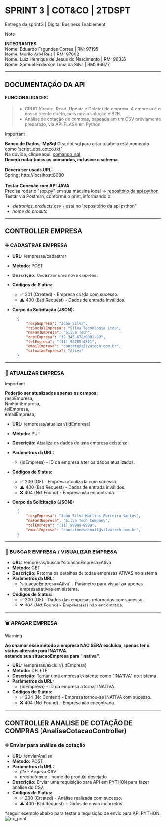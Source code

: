 # SPRINT 3 | COT&CO | 2TDSPT
Entrega da sprint 3 | Digital Business Enablement
> [!NOTE]
>**INTEGRANTES** <BR>
> Nome: Eduardo Fagundes Correa | RM: 97195 <BR>
> Nome: Murilo Ariel Reis | RM: 97002 <BR>
> Nome: Luiz Henrique de Jesus do Nascimento | RM: 96335 <BR>
> Nome: Samuel Enderson Lima da Silva | RM: 96677 <BR>

---
## DOCUMENTAÇÃO DA API
#### FUNCIONALIDADES:
> - CRUD (Create, Read, Update e Delete) de empresa. A empresa é o nosso cliente direto, pois nossa solução é B2B.
> - Análise de cotação de compras, baseada em um CSV préviamente preparado, via API FLASK em Python.<BR>

> [!IMPORTANT]
> **Banco de Dados : MySql**
> O script sql para criar a tabela está nomeado como 'script_dba_cotco.txt" <BR>
> Na dúvida, clique aqui: [comando_sql](https://github.com/luiznsc/cotco_webapi/blob/main/script_dba_cotco.txt) <BR>
> **Deverá rodar todos os comandos, inclusive o schema.** <br>
> <BR>
> **Deverá ser usado URL:** <BR>
> Spring: http://localhost:8080 <BR>
> <BR>
> **Testar Conexão com API JAVA**<BR>
> Precisa rodar o "app.py" em sua máquina local -> [repositório da api python](https://github.com/luiznsc/cotco_ai_api)<BR>
>Testar via Postman, conforme o print, informando o:<br>
>- *eletronics_products.csv* - está no "repositório da api python"<br>
>- *nome do produto*
  ---

## CONTROLLER EMPRESA
### :heavy_plus_sign: CADASTRAR EMPRESA
- **URL:** /empresas/cadastrar
- **Método:** POST
- **Descrição:** Cadastrar uma nova empresa.
- **Códigos de Status:**
  - :white_check_mark: 201 (Created) - Empresa criada com sucesso.
  -  :warning: 400 (Bad Request) - Dados de entrada inválidos.
- **Corpo da Solicitação (JSON):**

  ```json
    {
        "respEmpresa": "João Silva",
        "rzSocialEmpresa": "Silva Tecnologia Ltda",
        "nmFantEmpresa": "Silva Tech",
        "cnpjEmpresa": "12.345.678/0001-99",
        "telEmpresa": "(11) 98765-4321",
        "emailEmpresa": "contato@silvatech.com.br",
        "situacaoEmpresa": "Ativa"
    }

---

### :repeat: ATUALIZAR EMPRESA
> [!IMPORTANT]
> **Poderão ser atualizados apenas os campos:** <BR/>
> respEmpresa, <BR/>
> NmFantEmpresa, <BR/>
> telEmpresa,<BR/>
> emailEmpresa, <BR/>

- **URL:** /empresas/atualizar/{idEmpresa}
- **Método:** PUT
- **Descrição:** Atualiza os dados de uma empresa existente.
- **Parâmetros da URL:**
  - {idEmpresa} - ID da empresa a ter os dados atualizados.
- **Códigos de Status:**
  - :white_check_mark: 200 (OK) - Empresa atualizada com sucesso.
  - :warning: 400 (Bad Request) - Dados de entrada inválidos.
  - :x: 404 (Not Found) - Empresa não encontrada.
- **Corpo da Solicitação (JSON):**

  ```json
    {
        "respEmpresa": "João Silva Martins Ferreira Santos",
        "nmFantEmpresa": "Silva Tech Company",
        "telEmpresa": "(11) 99999-9999",
        "emailEmpresa": "contatonovoemail@silvatech.com.br",
    }

---

### :page_with_curl: BUSCAR EMPRESA / VISUALIZAR EMPRESA

- **URL:** /empresas/buscar?situacaoEmpresa=Ativa
- **Método:** GET
- **Descrição:** Retorna os detalhes de todas empresas ATIVAS no sistema
- **Parâmetros da URL:**
  - 'situacaoEmpresa=Ativa' - Parâmetro para visualizar apenas empresas ativas em sistema.
- **Códigos de Status:**
  - :white_check_mark: 200 (OK) - Dados das empresas retornados com sucesso.
  - :x: 404 (Not Found) - Empresa(as) não encontrada.

---

### :wastebasket: APAGAR EMPRESA

> [!WARNING]
> **Ao chamar esse método a empresa NÃO SERÁ excluída, apenas ter o status alterado para INATIVA.** <BR/>
> **setando sua situacaoEmpresa para "inativa".**

- **URL:** /empresas/excluir/{idEmpresa}
- **Método:** DELETE
- **Descrição:** Tornar uma empresa existente como "INATIVA" no sistema
- **Parâmetros da URL:**
  - {idEmpresa} - ID da empresa a tornar INATIVA.
- **Códigos de Status:**
  - :white_check_mark: 204 (No Content) - Empresa tornou-se INATIVA com sucesso.
  - :x: 404 (Not Found) - Empresa não encontrada.
 
---

## CONTROLLER ANALISE DE COTAÇÃO DE COMPRAS (AnaliseCotacaoController)
### :heavy_plus_sign: Enviar para análise de cotação
- **URL:** /enviarAnalise
- **Método:** POST
- **Parâmetros da URL:**
  - *file* - Arquivo CSV
  - *productname* - nome do produto desejado
- **Descrição:** Enviar uma requisição para API em PYTHON para fazer análise do CSV.
- **Códigos de Status:**
  - :white_check_mark: 200 (Created) - Análise realizada com sucesso.
  -  :warning: 400 (Bad Request) - Dados de envio incorretos.
 
*seguir exemplo abaixo para testar a requisição de envio para API PYTHON.
![ex_print](https://github.com/luiznsc/cotco_webapi/assets/111553441/fce56c1a-cb08-4a3d-986d-52ad0a49517e)

